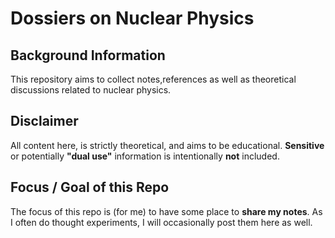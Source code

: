 
# Dossiers on Nuclear Physics
## Background Information
This repository aims to collect notes,references as well as theoretical discussions related to nuclear physics.


## Disclaimer
All content here, is strictly theoretical, and aims to be educational. 
**Sensitive** or potentially **"dual use"** information is intentionally **not** included.


## Focus / Goal of this Repo
The focus of this repo is (for me) to have some place to **share my notes**. As I often do thought experiments, I will occasionally post them here as well.
